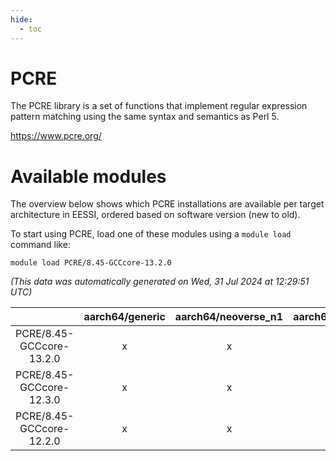 ```yaml
---
hide:
  - toc
---
```


PCRE
====


The PCRE library is a set of functions that implement regular expression pattern matching using the same syntax and semantics as Perl 5.

https://www.pcre.org/
# Available modules


The overview below shows which PCRE installations are available per target architecture in EESSI, ordered based on software version (new to old).

To start using PCRE, load one of these modules using a `module load` command like:

```shell
module load PCRE/8.45-GCCcore-13.2.0
```

*(This data was automatically generated on Wed, 31 Jul 2024 at 12:29:51 UTC)*  

| |aarch64/generic|aarch64/neoverse_n1|aarch64/neoverse_v1|x86_64/generic|x86_64/amd/zen2|x86_64/amd/zen3|x86_64/intel/haswell|x86_64/intel/skylake_avx512|
| :---: | :---: | :---: | :---: | :---: | :---: | :---: | :---: | :---: |
|PCRE/8.45-GCCcore-13.2.0|x|x|x|x|x|x|x|x|
|PCRE/8.45-GCCcore-12.3.0|x|x|x|x|x|x|x|x|
|PCRE/8.45-GCCcore-12.2.0|x|x|x|x|x|x|x|x|
